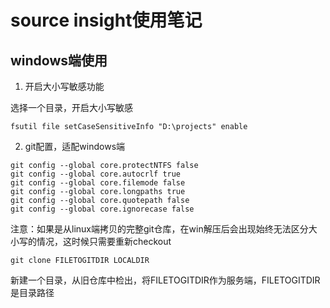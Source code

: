 # source insight使用笔记


## windows端使用

1. 开启大小写敏感功能

选择一个目录，开启大小写敏感

```
fsutil file setCaseSensitiveInfo "D:\projects" enable
```

2. git配置，适配windows端

```
git config --global core.protectNTFS false
git config --global core.autocrlf true
git config --global core.filemode false
git config --global core.longpaths true
git config --global core.quotepath false
git config --global core.ignorecase false
```

注意：如果是从linux端拷贝的完整git仓库，在win解压后会出现始终无法区分大小写的情况，这时候只需要重新checkout

```
git clone FILETOGITDIR LOCALDIR
```

新建一个目录，从旧仓库中检出，将FILETOGITDIR作为服务端，FILETOGITDIR是目录路径



